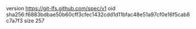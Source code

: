 version https://git-lfs.github.com/spec/v1
oid sha256:f6883bdbae50b60cff3cfec1432cdd1d11bfac48e51a97cf0e16f5cab8c7a7f3
size 257
